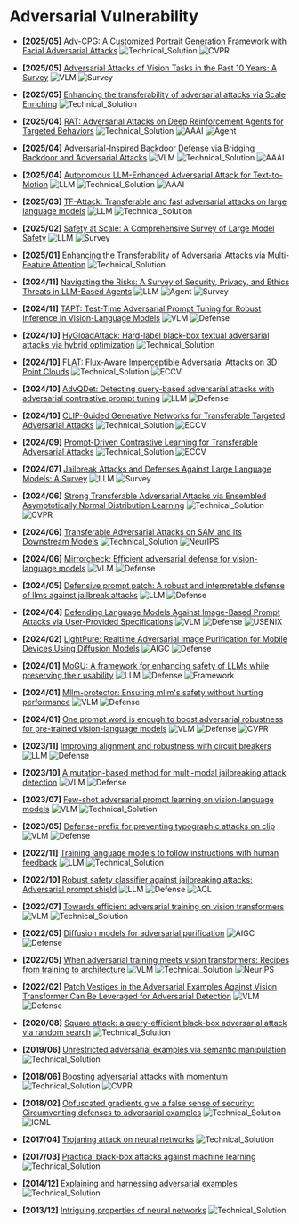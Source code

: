 # Adversarial Vulnerability

- **[2025/05]** [Adv-CPG: A Customized Portrait Generation Framework with Facial Adversarial Attacks](https://openaccess.thecvf.com/content/CVPR2025/html/Wang_Adv-CPG_A_Customized_Portrait_Generation_Framework_with_Facial_Adversarial_Attacks_CVPR_2025_paper.html) ![Technical_Solution](https://img.shields.io/badge/Technical_Solution-87b800) ![CVPR](https://img.shields.io/badge/CVPR-f1b800)
- **[2025/05]** [Adversarial Attacks of Vision Tasks in the Past 10 Years: A Survey](https://arxiv.org/abs/2502.05206) ![VLM](https://img.shields.io/badge/VLM-c7688b) ![Survey](https://img.shields.io/badge/Survey-87b800)
- **[2025/05]** [Enhancing the transferability of adversarial attacks via Scale Enriching](https://www.sciencedirect.com/science/article/pii/S0893608025004289) ![Technical_Solution](https://img.shields.io/badge/Technical_Solution-87b800)
- **[2025/04]** [RAT: Adversarial Attacks on Deep Reinforcement Agents for Targeted Behaviors](https://ojs.aaai.org/index.php/AAAI/article/view/33696) ![Technical_Solution](https://img.shields.io/badge/Technical_Solution-87b800) ![AAAI](https://img.shields.io/badge/AAAI-f1b800) ![Agent](https://img.shields.io/badge/Agent-964B00)
- **[2025/04]** [Adversarial-Inspired Backdoor Defense via Bridging Backdoor and Adversarial Attacks](https://ojs.aaai.org/index.php/AAAI/article/view/33030) ![VLM](https://img.shields.io/badge/VLM-c7688b) ![Technical_Solution](https://img.shields.io/badge/Technical_Solution-87b800) ![AAAI](https://img.shields.io/badge/AAAI-f1b800)
- **[2025/04]** [Autonomous LLM-Enhanced Adversarial Attack for Text-to-Motion](https://ojs.aaai.org/index.php/AAAI/article/view/32657) ![LLM](https://img.shields.io/badge/LLM-589cf4) ![Technical_Solution](https://img.shields.io/badge/Technical_Solution-87b800) ![AAAI](https://img.shields.io/badge/AAAI-f1b800)
- **[2025/03]** [TF-Attack: Transferable and fast adversarial attacks on large language models](https://www.sciencedirect.com/science/article/pii/S0950705125001649) ![LLM](https://img.shields.io/badge/LLM-589cf4) ![Technical_Solution](https://img.shields.io/badge/Technical_Solution-87b800)
- **[2025/02]** [Safety at Scale: A Comprehensive Survey of Large Model Safety](https://arxiv.org/abs/2502.05206) ![LLM](https://img.shields.io/badge/LLM-589cf4) ![Survey](https://img.shields.io/badge/Survey-87b800)
- **[2025/01]** [Enhancing the Transferability of Adversarial Attacks via Multi-Feature Attention](https://ieeexplore.ieee.org/abstract/document/10833658) ![Technical_Solution](https://img.shields.io/badge/Technical_Solution-87b800)

- **[2024/11]** [Navigating the Risks: A Survey of Security, Privacy, and Ethics Threats in LLM-Based Agents](https://arxiv.org/abs/2411.09523) ![LLM](https://img.shields.io/badge/LLM-589cf4) ![Agent](https://img.shields.io/badge/Agent-964B00) ![Survey](https://img.shields.io/badge/Survey-87b800)
- **[2024/11]** [TAPT: Test-Time Adversarial Prompt Tuning for Robust Inference in Vision-Language Models](https://arxiv.org/abs/2411.13136) ![VLM](https://img.shields.io/badge/VLM-c7688b) ![Defense](https://img.shields.io/badge/Defense-87b800)
- **[2024/10]** [HyGloadAttack: Hard-label black-box textual adversarial attacks via hybrid optimization](https://www.sciencedirect.com/science/article/pii/S089360802400385X) ![Technical_Solution](https://img.shields.io/badge/Technical_Solution-87b800)
- **[2024/10]** [FLAT: Flux-Aware Imperceptible Adversarial Attacks on 3D Point Clouds](https://link.springer.com/chapter/10.1007/978-3-031-72658-3_12) ![Technical_Solution](https://img.shields.io/badge/Technical_Solution-87b800) ![ECCV](https://img.shields.io/badge/ECCV-f1b800)
- **[2024/10]** [AdvQDet: Detecting query-based adversarial attacks with adversarial contrastive prompt tuning](https://arxiv.org/abs/2408.01978) ![LLM](https://img.shields.io/badge/LLM-589cf4) ![Defense](https://img.shields.io/badge/Defense-87b800)
- **[2024/10]** [CLIP-Guided Generative Networks for Transferable Targeted Adversarial Attacks](https://link.springer.com/chapter/10.1007/978-3-031-73390-1_1) ![Technical_Solution](https://img.shields.io/badge/Technical_Solution-87b800) ![ECCV](https://img.shields.io/badge/ECCV-f1b800)
- **[2024/09]** [Prompt-Driven Contrastive Learning for Transferable Adversarial Attacks](https://link.springer.com/chapter/10.1007/978-3-031-72775-7_3) ![Technical_Solution](https://img.shields.io/badge/Technical_Solution-87b800) ![ECCV](https://img.shields.io/badge/ECCV-f1b800)
- **[2024/07]** [Jailbreak Attacks and Defenses Against Large Language Models: A Survey](https://arxiv.org/abs/2407.04295) ![LLM](https://img.shields.io/badge/LLM-589cf4) ![Survey](https://img.shields.io/badge/Survey-87b800)
- **[2024/06]** [Strong Transferable Adversarial Attacks via Ensembled Asymptotically Normal Distribution Learning](https://openaccess.thecvf.com/content/CVPR2024/html/Fang_Strong_Transferable_Adversarial_Attacks_via_Ensembled_Asymptotically_Normal_Distribution_Learning_CVPR_2024_paper.html) ![Technical_Solution](https://img.shields.io/badge/Technical_Solution-87b800) ![CVPR](https://img.shields.io/badge/CVPR-f1b800)
- **[2024/06]** [Transferable Adversarial Attacks on SAM and Its Downstream Models](https://proceedings.neurips.cc/paper_files/paper/2024/hash/9f73d65a4186198152357be871345771-Abstract-Conference.html) ![Technical_Solution](https://img.shields.io/badge/Technical_Solution-87b800) ![NeurIPS](https://img.shields.io/badge/NeurIPS-f1b800)
- **[2024/06]** [Mirrorcheck: Efficient adversarial defense for vision-language models](https://arxiv.org/abs/2406.09250) ![VLM](https://img.shields.io/badge/VLM-c7688b) ![Defense](https://img.shields.io/badge/Defense-87b800)
- **[2024/05]** [Defensive prompt patch: A robust and interpretable defense of llms against jailbreak attacks](https://arxiv.org/abs/2405.20099) ![LLM](https://img.shields.io/badge/LLM-589cf4) ![Defense](https://img.shields.io/badge/Defense-87b800)
- **[2024/04]** [Defending Language Models Against Image-Based Prompt Attacks via User-Provided Specifications](https://ieeexplore.ieee.org/document/10579532) ![VLM](https://img.shields.io/badge/VLM-c7688b) ![Defense](https://img.shields.io/badge/Defense-87b800) ![USENIX](https://img.shields.io/badge/USENIX-f1b800)
- **[2024/02]** [LightPure: Realtime Adversarial Image Purification for Mobile Devices Using Diffusion Models](https://dl.acm.org/doi/10.1145/3636534.3690684) ![AIGC](https://img.shields.io/badge/AIGC-a99cf4) ![Defense](https://img.shields.io/badge/Defense-87b800)
- **[2024/01]** [MoGU: A framework for enhancing safety of LLMs while preserving their usability](https://openreview.net/pdf?id=SrFbgIjb53) ![LLM](https://img.shields.io/badge/LLM-589cf4) ![Defense](https://img.shields.io/badge/Defense-87b800) ![Framework](https://img.shields.io/badge/Framework-87b800)
- **[2024/01]** [Mllm-protector: Ensuring mllm's safety without hurting performance](https://arxiv.org/abs/2401.02906) ![VLM](https://img.shields.io/badge/VLM-c7688b) ![Defense](https://img.shields.io/badge/Defense-87b800)
- **[2024/01]** [One prompt word is enough to boost adversarial robustness for pre-trained vision-language models](https://openaccess.thecvf.com/content/CVPR2024/papers/Li_One_Prompt_Word_is_Enough_to_Boost_Adversarial_Robustness_for_CVPR_2024_paper.pdf) ![VLM](https://img.shields.io/badge/VLM-c7688b) ![Defense](https://img.shields.io/badge/Defense-87b800) ![CVPR](https://img.shields.io/badge/CVPR-f1b800)
- **[2023/11]** [Improving alignment and robustness with circuit breakers](https://arxiv.org/abs/2406.04313) ![LLM](https://img.shields.io/badge/LLM-589cf4) ![Defense](https://img.shields.io/badge/Defense-87b800)
- **[2023/10]** [A mutation-based method for multi-modal jailbreaking attack detection](https://arxiv.org/abs/2310.14442) ![VLM](https://img.shields.io/badge/VLM-c7688b) ![Defense](https://img.shields.io/badge/Defense-87b800)
- **[2023/07]** [Few-shot adversarial prompt learning on vision-language models](https://arxiv.org/abs/2403.14774) ![VLM](https://img.shields.io/badge/VLM-c7688b) ![Technical_Solution](https://img.shields.io/badge/Technical_Solution-87b800)
- **[2023/05]** [Defense-prefix for preventing typographic attacks on clip](https://arxiv.org/abs/2304.04512) ![VLM](https://img.shields.io/badge/VLM-c7688b) ![Defense](https://img.shields.io/badge/Defense-87b800)
- **[2022/11]** [Training language models to follow instructions with human feedback](https://arxiv.org/abs/2203.02155) ![LLM](https://img.shields.io/badge/LLM-589cf4) ![Technical_Solution](https://img.shields.io/badge/Technical_Solution-87b800)
- **[2022/10]** [Robust safety classifier against jailbreaking attacks: Adversarial prompt shield](https://aclanthology.org/2024.woah-1.12/) ![LLM](https://img.shields.io/badge/LLM-589cf4) ![Defense](https://img.shields.io/badge/Defense-87b800) ![ACL](https://img.shields.io/badge/ACL-f1b800)
- **[2022/07]** [Towards efficient adversarial training on vision transformers](https://link.springer.com/chapter/10.1007/978-3-031-19784-0_18) ![VLM](https://img.shields.io/badge/VLM-c7688b) ![Technical_Solution](https://img.shields.io/badge/Technical_Solution-87b800)
- **[2022/05]** [Diffusion models for adversarial purification](https://arxiv.org/abs/2205.07460) ![AIGC](https://img.shields.io/badge/AIGC-a99cf4) ![Defense](https://img.shields.io/badge/Defense-87b800)
- **[2022/05]** [When adversarial training meets vision transformers: Recipes from training to architecture](https://proceedings.neurips.cc/paper_files/paper/2022/file/760b5def8dcb1156aac454e9c0f5f406-Paper-Conference.pdf) ![VLM](https://img.shields.io/badge/VLM-c7688b) ![Technical_Solution](https://img.shields.io/badge/Technical_Solution-87b800) ![NeurIPS](https://img.shields.io/badge/NeurIPS-f1b800)
- **[2022/02]** [Patch Vestiges in the Adversarial Examples Against Vision Transformer Can Be Leveraged for Adversarial Detection](https://openreview.net/pdf?id=Y3fjmc2vkKA) ![VLM](https://img.shields.io/badge/VLM-c7688b) ![Defense](https://img.shields.io/badge/Defense-87b800)
- **[2020/08]** [Square attack: a query-efficient black-box adversarial attack via random search](https://link.springer.com/chapter/10.1007/978-3-030-58580-8_29) ![Technical_Solution](https://img.shields.io/badge/Technical_Solution-87b800)
- **[2019/06]** [Unrestricted adversarial examples via semantic manipulation](https://arxiv.org/abs/1904.06347) ![Technical_Solution](https://img.shields.io/badge/Technical_Solution-87b800)
- **[2018/06]** [Boosting adversarial attacks with momentum](https://openaccess.thecvf.com/content_cvpr_2018/html/Dong_Boosting_Adversarial_Attacks_CVPR_2018_paper.html) ![Technical_Solution](https://img.shields.io/badge/Technical_Solution-87b800) ![CVPR](https://img.shields.io/badge/CVPR-f1b800)
- **[2018/02]** [Obfuscated gradients give a false sense of security: Circumventing defenses to adversarial examples](https://proceedings.mlr.press/v80/athalye18a.html) ![Technical_Solution](https://img.shields.io/badge/Technical_Solution-87b800) ![ICML](https://img.shields.io/badge/ICML-f1b800)
- **[2017/04]** [Trojaning attack on neural networks](https://www.ndss-symposium.org/wp-content/uploads/2018/02/ndss2018_03A-5_Liu_paper.pdf) ![Technical_Solution](https://img.shields.io/badge/Technical_Solution-87b800)
- **[2017/03]** [Practical black-box attacks against machine learning](https://dl.acm.org/doi/10.1145/3052973.3053009) ![Technical_Solution](https://img.shields.io/badge/Technical_Solution-87b800)

- **[2014/12]** [Explaining and harnessing adversarial examples](https://arxiv.org/abs/1412.6572) ![Technical_Solution](https://img.shields.io/badge/Technical_Solution-87b800)
- **[2013/12]** [Intriguing properties of neural networks](https://arxiv.org/abs/1312.6199) ![Technical_Solution](https://img.shields.io/badge/Technical_Solution-87b800)